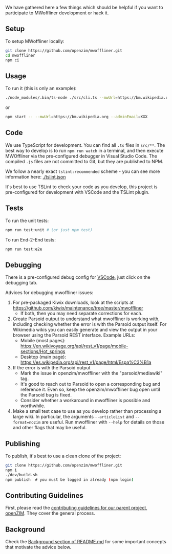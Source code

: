 We have gathered here a few things which should be helpful if you want
to participate to MWoffliner development or hack it.

## Setup

To setup MWoffliner locally:
```bash
git clone https://github.com/openzim/mwoffliner.git
cd mwoffliner
npm ci
```

## Usage

To run it (this is only an example):
```bash
./node_modules/.bin/ts-node ./src/cli.ts --mwUrl=https://bm.wikipedia.org --adminEmail=XXX
```

or

```bash
npm start -- --mwUrl=https://bm.wikipedia.org --adminEmail=XXX
```

## Code

We use TypeScript for development. You can find all `.ts` files in
`src/**`.  The best way to develop is to run `npm run watch` in a
terminal, and then execute MWOffliner via the pre-configured debugger
in Visual Studio Code.  The compiled `.js` files are not committed to
Git, but they are published to NPM.

We follow a nearly exact `tslint:recommended` scheme -
you can see more information here: [./tslint.json](./tslint.json)

It's best to use TSLint to check your code as you develop, this
project is pre-configured for development with VSCode and the TSLint
plugin.

## Tests

To run the unit tests:
```bash
npm run test:unit # (or just npm test)
```

To run End-2-End tests:
```bash
npm run test:e2e
```

## Debugging

There is a pre-configured debug config for
[VSCode](https://code.visualstudio.com/), just click on the debugging
tab.

Advices for debugging mwoffliner issues:

1.  For pre-packaged Kiwix downloads, look at the scripts at
    https://github.com/kiwix/maintenance/tree/master/mwoffliner
    *   If both, then you may need separate corrections for each.
2.  Create Parsoid output to understand what mwoffliner is working
    with, including checking whether the error is with the Parsoid
    output itself.  For Wikimedia wikis you can easily generate and
    view the output in your browser using the Parsoid REST interface.
    Example URLs:
    *   Mobile (most pages):
        https://en.wikivoyage.org/api/rest_v1/page/mobile-sections/Hot_springs
    *   Desktop (main page):
        https://es.wikipedia.org/api/rest_v1/page/html/Espa%C3%B1a
3.  If the error is with the Parsoid output
    *   Mark the issue in openzim/mwoffliner with the
        "parsoid/mediawiki" tag.
    *   It's good to reach out to Parsoid to open a corresponding bug
        and reference it. Even so, keep the openzim/mwoffliner bug
        open until the Parsoid bug is fixed.
    *   Consider whether a workaround in mwoffliner is possible and
        worthwhile.
4.  Make a small test case to use as you develop rather than
    processing a large wiki. In particular, the arguments
    `--articleList` and `--format=nozim` are useful.  Run mwoffliner
    with `--help` for details on those and other flags that may be
    useful.

## Publishing
To publish, it's best to use a clean clone of the project:
```bash
git clone https://github.com/openzim/mwoffliner.git
npm i
./dev/build.sh
npm publish  # you must be logged in already (npm login)
```

## Contributing Guidelines

First, please read the [contributing guidelines for our parent
project,
openZIM](https://github.com/openzim/overview/blob/master/CONTRIBUTING.md).
They cover the general process.

## Background

Check the [Background section of README.md](README.md#background) for
some important concepts that motivate the advice below.

